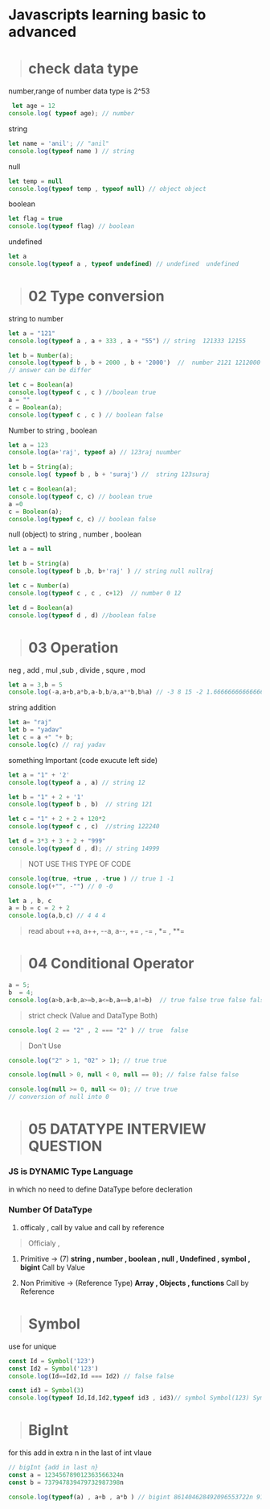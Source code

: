 # Javascripts learning basic to advanced

> # check data type
number,range of number data type is 2^53
```js
 let age = 12
console.log( typeof age); // number
```
string 

```js
let name = 'anil'; // "anil"
console.log(typeof name ) // string
```
null

```js
let temp = null
console.log(typeof temp , typeof null) // object object
```
boolean

```js
let flag = true
console.log(typeof flag) // boolean
```
undefined

```js
let a
console.log(typeof a , typeof undefined) // undefined  undefined
```
> # 02 Type conversion

string to number

```js
let a = "121"
console.log(typeof a , a + 333 , a + "55") // string  121333 12155 

let b = Number(a);
console.log(typeof b , b + 2000 , b + '2000')  //  number 2121 1212000 
// answer can be differ

let c = Boolean(a)
console.log(typeof c , c ) //boolean true
a = ""
c = Boolean(a);
console.log(typeof c , c ) // boolean false

```
Number to string , boolean 

```js
let a = 123
console.log(a+'raj', typeof a) // 123raj nuumber

let b = String(a);
console.log( typeof b , b + 'suraj') //  string 123suraj

let c = Boolean(a);
console.log(typeof c, c) // boolean true
a =0
c = Boolean(a);
console.log(typeof c, c) // boolean false

```
null (object) to string , number , boolean

```js
let a = null

let b = String(a)
console.log(typeof b ,b, b+'raj' ) // string null nullraj

let c = Number(a)
console.log(typeof c , c , c+12)  // number 0 12

let d = Boolean(a)
console.log(typeof d , d) //boolean false 
```

> # 03  Operation  
neg , add , mul ,sub , divide  , squre , mod
```js
let a = 3,b = 5
console.log(-a,a+b,a*b,a-b,b/a,a**b,b%a) // -3 8 15 -2 1.6666666666666667 243 2
```
string addition

```js
let a= "raj"
let b = "yadav"
let c = a +" "+ b; 
console.log(c) // raj yadav
```
something Important (code exucute left side)
```js
let a = "1" + '2'
console.log(typeof a , a) // string 12

let b = "1" + 2 + '1'
console.log(typeof b , b)  // string 121

let c = "1" + 2 + 2 + 120*2 
console.log(typeof c , c)  //string 122240

let d = 3*3 + 3 + 2 + "999"
console.log(typeof d , d); // string 14999
```

> NOT USE THIS TYPE OF CODE
```js
console.log(true, +true , -true ) // true 1 -1
console.log(+"", -"") // 0 -0

let a , b, c 
a = b = c = 2 + 2 
console.log(a,b,c) // 4 4 4
```
> read about ++a, a++, --a, a--, += , -= , *= , **=

> # 04 Conditional Operator
```js
a = 5;
b  = 4;
console.log(a>b,a<b,a>=b,a<=b,a==b,a!=b)  // true false true false false true 
```
> strict check (Value and DataType Both)
```js
console.log( 2 == "2" , 2 === "2" ) // true  false 
```
> Don't Use 
```js
console.log("2" > 1, "02" > 1); // true true

console.log(null > 0, null < 0, null == 0); // false false false

console.log(null >= 0, null <= 0); // true true
// conversion of null into 0
```
> # 05 DATATYPE INTERVIEW QUESTION
### JS is DYNAMIC Type Language
in which no need to define DataType before
decleration
### Number Of DataType
1. officaly , call by value and call by reference 
> Officialy ,
1. Primitive -> (7)
**string , number , boolean , null , Undefined , symbol , bigint**
Call by Value

2. Non Primitive -> (Reference Type)
**Array , Objects , functions**
Call by Reference 


> # Symbol
use for unique
```js
const Id = Symbol('123')
const Id2 = Symbol('123') 
console.log(Id==Id2,Id === Id2) // false false

const id3 = Symbol(3)
console.log(typeof Id,Id,Id2,typeof id3 , id3)// symbol Symbol(123) Symbol(123) symbol Symbol(3)
```
> # BigInt 
for this add in extra n in the last of int vlaue
```js
// bigInt {add in last n}
const a = 123456789012363566324n
const b = 737947839479732987398n

console.log(typeof(a) , a+b , a*b ) // bigint 861404628492096553722n 91104670720778932258594729465505829184952n
```








